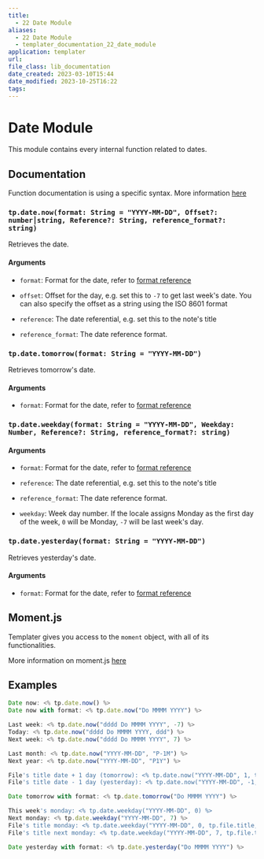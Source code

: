 ```yaml
---
title:
  - 22 Date Module
aliases:
  - 22 Date Module
  - templater_documentation_22_date_module
application: templater
url:
file_class: lib_documentation
date_created: 2023-03-10T15:44
date_modified: 2023-10-25T16:22
tags:
---
```

# Date Module

This module contains every internal function related to dates.

## Documentation

Function documentation is using a specific syntax. More information [here](https://silentvoid13.github.io/Templater/syntax.html#function-documentation-syntax)

### `tp.date.now(format: String = "YYYY-MM-DD", Offset?: number⎮string, Reference?: String, reference_format?: string)`

Retrieves the date.

#### Arguments

- `format`: Format for the date, refer to [format reference](https://momentjs.com/docs/#/displaying/format/)

- `offset`: Offset for the day, e.g. set this to `-7` to get last week's date. You can also specify the offset as a string using the ISO 8601 format

- `reference`: The date referential, e.g. set this to the note's title

- `reference_format`: The date reference format.

### `tp.date.tomorrow(format: String = "YYYY-MM-DD")`

Retrieves tomorrow's date.

#### Arguments

- `format`: Format for the date, refer to [format reference](https://momentjs.com/docs/#/displaying/format/)

### `tp.date.weekday(format: String = "YYYY-MM-DD", Weekday: Number, Reference?: String, reference_format?: string)`

#### Arguments

- `format`: Format for the date, refer to [format reference](https://momentjs.com/docs/#/displaying/format/)

- `reference`: The date referential, e.g. set this to the note's title

- `reference_format`: The date reference format.

- `weekday`: Week day number. If the locale assigns Monday as the first day of the week, `0` will be Monday, `-7` will be last week's day.

### `tp.date.yesterday(format: String = "YYYY-MM-DD")`

Retrieves yesterday's date.

#### Arguments

- `format`: Format for the date, refer to [format reference](https://momentjs.com/docs/#/displaying/format/)

## Moment.js

Templater gives you access to the `moment` object, with all of its functionalities.

More information on moment.js [here](https://momentjs.com/docs/#/displaying/)

## Examples

```javascript
Date now: <% tp.date.now() %>
Date now with format: <% tp.date.now("Do MMMM YYYY") %>

Last week: <% tp.date.now("dddd Do MMMM YYYY", -7) %>
Today: <% tp.date.now("dddd Do MMMM YYYY, ddd") %>
Next week: <% tp.date.now("dddd Do MMMM YYYY", 7) %>

Last month: <% tp.date.now("YYYY-MM-DD", "P-1M") %>
Next year: <% tp.date.now("YYYY-MM-DD", "P1Y") %>

File's title date + 1 day (tomorrow): <% tp.date.now("YYYY-MM-DD", 1, tp.file.title, "YYYY-MM-DD") %>
File's title date - 1 day (yesterday): <% tp.date.now("YYYY-MM-DD", -1, tp.file.title, "YYYY-MM-DD") %>

Date tomorrow with format: <% tp.date.tomorrow("Do MMMM YYYY") %>

This week's monday: <% tp.date.weekday("YYYY-MM-DD", 0) %>
Next monday: <% tp.date.weekday("YYYY-MM-DD", 7) %>
File's title monday: <% tp.date.weekday("YYYY-MM-DD", 0, tp.file.title, "YYYY-MM-DD") %>
File's title next monday: <% tp.date.weekday("YYYY-MM-DD", 7, tp.file.title, "YYYY-MM-DD") %>

Date yesterday with format: <% tp.date.yesterday("Do MMMM YYYY") %>
```
